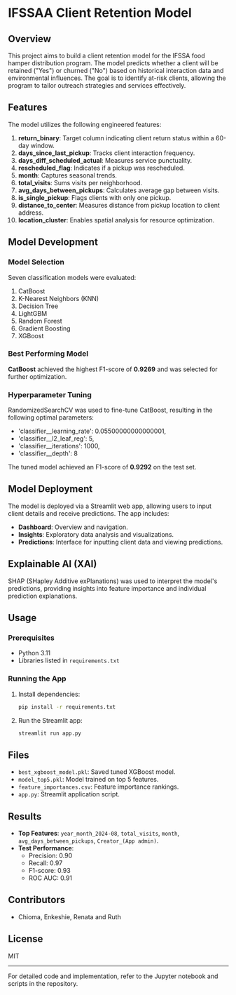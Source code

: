 # IFSSAA Client Retention Model

## Overview
This project aims to build a client retention model for the IFSSA food hamper distribution program. The model predicts whether a client will be retained ("Yes") or churned ("No") based on historical interaction data and environmental influences. The goal is to identify at-risk clients, allowing the program to tailor outreach strategies and services effectively.

## Features
The model utilizes the following engineered features:
1. **return_binary**: Target column indicating client return status within a 60-day window.
2. **days_since_last_pickup**: Tracks client interaction frequency.
3. **days_diff_scheduled_actual**: Measures service punctuality.
4. **rescheduled_flag**: Indicates if a pickup was rescheduled.
5. **month**: Captures seasonal trends.
6. **total_visits**: Sums visits per neighborhood.
7. **avg_days_between_pickups**: Calculates average gap between visits.
8. **is_single_pickup**: Flags clients with only one pickup.
9. **distance_to_center**: Measures distance from pickup location to client address.
10. **location_cluster**: Enables spatial analysis for resource optimization.

## Model Development
### Model Selection
Seven classification models were evaluated:
1. CatBoost
2. K-Nearest Neighbors (KNN)
3. Decision Tree
4. LightGBM
5. Random Forest
6. Gradient Boosting
7. XGBoost

### Best Performing Model
**CatBoost** achieved the highest F1-score of **0.9269** and was selected for further optimization.

### Hyperparameter Tuning
RandomizedSearchCV was used to fine-tune CatBoost, resulting in the following optimal parameters:
- 'classifier__learning_rate': 0.05500000000000001,
- 'classifier__l2_leaf_reg': 5,
- 'classifier__iterations': 1000,
- 'classifier__depth': 8

The tuned model achieved an F1-score of **0.9292** on the test set.

## Model Deployment
The model is deployed via a Streamlit web app, allowing users to input client details and receive predictions. The app includes:
- **Dashboard**: Overview and navigation.
- **Insights**: Exploratory data analysis and visualizations.
- **Predictions**: Interface for inputting client data and viewing predictions.

## Explainable AI (XAI)
SHAP (SHapley Additive exPlanations) was used to interpret the model's predictions, providing insights into feature importance and individual prediction explanations.

## Usage
### Prerequisites
- Python 3.11
- Libraries listed in `requirements.txt`

### Running the App
1. Install dependencies:
   ```bash
   pip install -r requirements.txt
   ```
2. Run the Streamlit app:
   ```bash
   streamlit run app.py
   ```

## Files
- `best_xgboost_model.pkl`: Saved tuned XGBoost model.
- `model_top5.pkl`: Model trained on top 5 features.
- `feature_importances.csv`: Feature importance rankings.
- `app.py`: Streamlit application script.

## Results
- **Top Features**: `year_month_2024-08`, `total_visits`, `month`, `avg_days_between_pickups`, `Creator_(App admin)`.
- **Test Performance**:
  - Precision: 0.90
  - Recall: 0.97
  - F1-score: 0.93
  - ROC AUC: 0.91

## Contributors
- Chioma, Enkeshie, Renata and Ruth

## License
MIT

---

For detailed code and implementation, refer to the Jupyter notebook and scripts in the repository.
